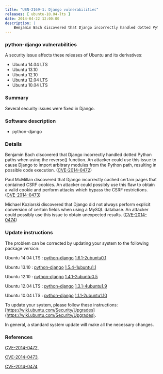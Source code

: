 ```yaml
---
title: "USN-2169-1: Django vulnerabilities"
releases: [ ubuntu-10.04-lts ]
date: 2014-04-22 12:00:00
description: |
    Benjamin Bach discovered that Django incorrectly handled dotted Python paths when using the reverse() function. An attacker could use this issue to cause Django to import arbitrary modules from the Python path, resulting in possible code execution. ([CVE-2014-0472](http://people.ubuntu.com/~ubuntu-security/cve/CVE-2014-0472))
--- 
```

 
### python-django vulnerabilities

A security issue affects these releases of Ubuntu and its derivatives:

* Ubuntu 14.04 LTS
* Ubuntu 13.10
* Ubuntu 12.10
* Ubuntu 12.04 LTS
* Ubuntu 10.04 LTS

### Summary

Several security issues were fixed in Django. 

### Software description

* python-django 

### Details

Benjamin Bach discovered that Django incorrectly handled dotted Python paths when using the reverse() function. An attacker could use this issue to cause Django to import arbitrary modules from the Python path, resulting in possible code execution. ([CVE-2014-0472](http://people.ubuntu.com/~ubuntu-security/cve/CVE-2014-0472))

Paul McMillan discovered that Django incorrectly cached certain pages that contained CSRF cookies. An attacker could possibly use this flaw to obtain a valid cookie and perform attacks which bypass the CSRF restrictions. ([CVE-2014-0473](http://people.ubuntu.com/~ubuntu-security/cve/CVE-2014-0473))

Michael Koziarski discovered that Django did not always perform explicit conversion of certain fields when using a MySQL database. An attacker could possibly use this issue to obtain unexpected results. ([CVE-2014-0474](http://people.ubuntu.com/~ubuntu-security/cve/CVE-2014-0474)) 

### Update instructions

The problem can be corrected by updating your system to the following package version:

Ubuntu 14.04 LTS
 : [python-django](https://launchpad.net/ubuntu/+source/python-django) <span> [1.6.1-2ubuntu0.1](https://launchpad.net/ubuntu/+source/python-django/1.6.1-2ubuntu0.1) </span> 

Ubuntu 13.10
 : [python-django](https://launchpad.net/ubuntu/+source/python-django) <span> [1.5.4-1ubuntu1.1](https://launchpad.net/ubuntu/+source/python-django/1.5.4-1ubuntu1.1) </span> 

Ubuntu 12.10
 : [python-django](https://launchpad.net/ubuntu/+source/python-django) <span> [1.4.1-2ubuntu0.5](https://launchpad.net/ubuntu/+source/python-django/1.4.1-2ubuntu0.5) </span> 

Ubuntu 12.04 LTS
 : [python-django](https://launchpad.net/ubuntu/+source/python-django) <span> [1.3.1-4ubuntu1.9](https://launchpad.net/ubuntu/+source/python-django/1.3.1-4ubuntu1.9) </span> 

Ubuntu 10.04 LTS
 : [python-django](https://launchpad.net/ubuntu/+source/python-django) <span> [1.1.1-2ubuntu1.10](https://launchpad.net/ubuntu/+source/python-django/1.1.1-2ubuntu1.10) </span> 

To update your system, please follow these instructions: [https://wiki.ubuntu.com/Security/Upgrades](https://wiki.ubuntu.com/Security/Upgrades).

In general, a standard system update will make all the necessary changes. 

### References

 [CVE-2014-0472](http://people.ubuntu.com/~ubuntu-security/cve/CVE-2014-0472), 

 [CVE-2014-0473](http://people.ubuntu.com/~ubuntu-security/cve/CVE-2014-0473), 

 [CVE-2014-0474](http://people.ubuntu.com/~ubuntu-security/cve/CVE-2014-0474)
 
